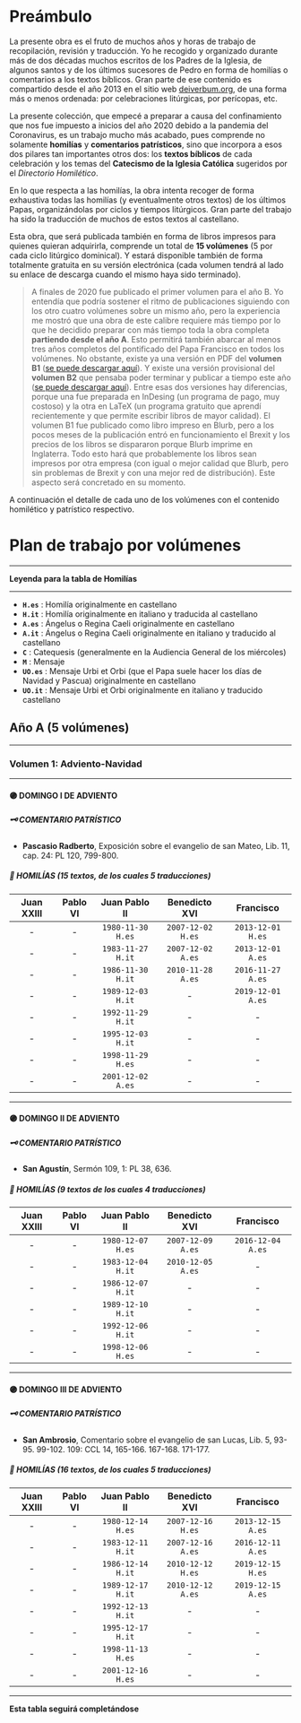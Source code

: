 # Preámbulo

La presente obra es el fruto de muchos años y horas de trabajo de recopilación, revisión y traducción. Yo he recogido y organizado durante más de dos décadas muchos escritos de los Padres de la Iglesia, de algunos santos y de los últimos sucesores de Pedro en forma de homilías o comentarios a los textos bíblicos. Gran parte de ese contenido es compartido desde el año 2013 en el sitio web [deiverbum.org](https://www.deiverbum.org), de una forma más o menos ordenada: por celebraciones litúrgicas, por perícopas, etc.

La presente colección, que empecé a preparar a causa del confinamiento que nos fue impuesto a inicios del año 2020 debido a la pandemia del Coronavirus, es un trabajo mucho más acabado, pues comprende no solamente **homilías** y **comentarios patrísticos**, sino que incorpora a esos dos pilares tan importantes otros dos: los **textos bíblicos** de cada celebración y los temas del **Catecismo de la Iglesia Católica** sugeridos por el *Directorio Homilético*.

En lo que respecta a las homilías, la obra intenta recoger de forma exhaustiva todas las homilías (y eventualmente otros textos) de los últimos Papas, organizándolas por ciclos y tiempos litúrgicos. Gran parte del trabajo ha sido la traducción de muchos de estos textos al castellano.

Esta obra, que será publicada también en forma de libros impresos para quienes quieran adquirirla, comprende un total de **15 volúmenes** (5 por cada ciclo litúrgico dominical). Y estará disponible también de forma totalmente gratuita en su versión electrónica (cada volumen tendrá al lado su enlace de descarga cuando el mismo haya sido terminado).

> A finales de 2020 fue publicado el primer volumen para el año B. Yo entendía que podría sostener el ritmo de publicaciones siguiendo con los otro cuatro volúmenes sobre un mismo año, pero la experiencia me mostró que una obra de este calibre requiere más tiempo por lo que he decidido preparar con más tiempo toda la obra completa **partiendo desde el año A**. Esto permitirá también abarcar al menos tres años completos del pontificado del Papa Francisco en todos los volúmenes. No obstante, existe ya una versión en PDF del **volumen B1** ([se puede descargar aquí]( https://bit.ly/3lbCBcs)). Y existe una versión provisional del **volumen B2** que pensaba poder terminar y publicar a tiempo este año ([se puede descargar aquí](http://bit.ly/3bfqYyk)). Entre esas dos versiones hay diferencias, porque una fue preparada en InDesing (un programa de pago, muy costoso) y la otra en LaTeX (un programa gratuito que aprendí recientemente y que permite escribir libros de mayor calidad). El volumen B1 fue publicado como libro impreso en Blurb, pero a los pocos meses de la publicación entró en funcionamiento el Brexit y los precios de los libros se dispararon porque Blurb imprime en Inglaterra. Todo esto hará que probablemente los libros sean impresos por otra empresa (con igual o mejor calidad que Blurb, pero sin problemas de Brexit y con una mejor red de distribución). Este aspecto será concretado en su momento.

A continuación el detalle de cada uno de los volúmenes con el contenido homilético y patrístico respectivo.

# Plan de trabajo por volúmenes

***

**Leyenda para la tabla de Homilías**

***
  - **`H.es`** : Homilía originalmente en castellano
  - **`H.it`** : Homilía originalmente en italiano y traducida al castellano
  - **`A.es`** : Ángelus o Regina Caeli originalmente en castellano
  - **`A.it`** : Ángelus o Regina Caeli originalmente en italiano y traducido al castellano
  - **`C`** : Catequesis (generalmente en la Audiencia General de los miércoles)
  - **`M`** : Mensaje
  - **`UO.es`** : Mensaje Urbi et Orbi (que el Papa suele hacer los días de Navidad y Pascua) originalmente en castellano
  - **`UO.it`** : Mensaje Urbi et Orbi originalmente en italiano y traducido castellano
  


## Año A  (5 volúmenes)
***
### Volumen 1: Adviento-Navidad
***
#### 🟣 DOMINGO I DE ADVIENTO

##### :old_key: COMENTARIO PATRÍSTICO
   * **Pascasio Radberto**, Exposición sobre el evangelio de san Mateo, Lib. 11, cap. 24: PL 120, 799-800.

##### :scroll: HOMILÍAS (15 textos, de los cuales 5 traducciones)


|Juan XXIII|Pablo VI|Juan Pablo II|Benedicto XVI|Francisco|
| :---: |     :---:      |  :---:  | :---: | :---: |
| - | - | `1980-11-30 H.es` | `2007-12-02 H.es` | `2013-12-01 H.es` |
| - | - | `1983-11-27 H.it` | `2007-12-02 A.es` | `2013-12-01 A.es` |
| - | - | `1986-11-30 H.it` | `2010-11-28 A.es` | `2016-11-27 A.es` |
| - | - | `1989-12-03 H.it` | - | `2019-12-01 A.es` |
| - | - | `1992-11-29 H.it` | - | - |
| - | - | `1995-12-03 H.it` | - | - |
| - | - | `1998-11-29 H.es` | - | - |
| - | - | `2001-12-02 A.es` | - | - |

***

#### 🟣 DOMINGO II DE ADVIENTO

##### :old_key: COMENTARIO PATRÍSTICO
   * **San Agustín**, Sermón 109, 1: PL 38, 636.

##### :scroll: HOMILÍAS (9 textos de los cuales 4 traducciones)


|Juan XXIII|Pablo VI|Juan Pablo II|Benedicto XVI|Francisco|
| :---: |     :---:      |  :---:  | :---: | :---: |
| - | - | `1980-12-07 H.es` | `2007-12-09 A.es` | `2016-12-04 A.es` |
| - | - | `1983-12-04 H.it` | `2010-12-05 A.es` | - |
| - | - | `1986-12-07 H.it` | - | - |
| - | - | `1989-12-10 H.it` | - | - |
| - | - | `1992-12-06 H.it` | - | - |
| - | - | `1998-12-06 H.es` | - | - |


***
#### 🟣 DOMINGO III DE ADVIENTO

##### :old_key: COMENTARIO PATRÍSTICO
   * **San Ambrosio**, Comentario sobre el evangelio de san Lucas, Lib. 5, 93-95. 99-102. 109: CCL 14, 165-166. 167-168. 171-177.

##### :scroll: HOMILÍAS (16 textos, de los cuales 5 traducciones)


|Juan XXIII|Pablo VI|Juan Pablo II|Benedicto XVI|Francisco|
| :---: |     :---:      |  :---:  | :---: | :---: |
| - | - | `1980-12-14 H.es` | `2007-12-16 H.es` | `2013-12-15 A.es` |
| - | - | `1983-12-11 H.it` | `2007-12-16 A.es` | `2016-12-11 A.es` |
| - | - | `1986-12-14 H.it` | `2010-12-12 H.es` | `2019-12-15 H.es` |
| - | - | `1989-12-17 H.it` | `2010-12-12 A.es` | `2019-12-15 A.es` |
| - | - | `1992-12-13 H.it` | - | - |
| - | - | `1995-12-17 H.it` | - | - |
| - | - | `1998-11-13 H.es` | - | - |
| - | - | `2001-12-16 H.es` | - | - |


***


**Esta tabla seguirá completándose**
